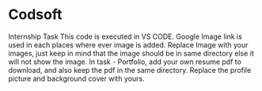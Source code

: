 # Codsoft
Internship Task
This code is executed in VS CODE.
Google Image link is used in each places where ever image is added.
Replace Image with your images, just keep in mind that the image should be in same directory else it will not show the image.
In task - Portfolio, add your own resume pdf to download, and also keep the pdf in the same directory.
Replace the profile picture and background cover with yours.
